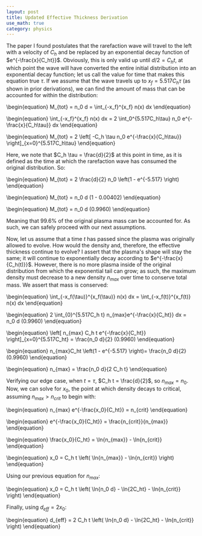 ```yaml
---
layout: post
title: Updated Effective Thickness Derivation
use_math: true
category: physics
---
```


The paper I found postulates that the rarefaction wave will travel to the left with a velocity of $C_h$ and be replaced by an exponential decay function of $e^{-\frac{x}{C_ht}}$.  Obviously, this is only valid up until $d/2 = C_ht$, at which point the wave will have converted the entire initial distribution into an exponential decay function; let us call the value for time that makes this equation true $\tau$.  If we assume that the wave travels up to $x_f = 5.517C_h\tau$ (as shown in prior derivations), we can find the amount of mass that can be accounted for within the distribution:

\begin{equation}
M_{tot} = n_0 d = \int_{-x_f}^{x_f} n(x) dx
\end{equation}

\begin{equation}
\int_{-x_f}^{x_f} n(x) dx = 2 \int_0^{5.517C_h\tau} n_0 e^{-\frac{x}{C_h\tau}} dx
\end{equation}

\begin{equation}
M_{tot} = 2 \left[ -C_h \tau n_0 e^{-\frac{x}{C_h\tau}} \right]_{x=0}^{5.517C_h\tau}
\end{equation}

Here, we note that $C_h \tau = \frac{d}{2}$ at this point in time, as it is defined as the time at which the rarefaction wave has consumed the original distribution.  So:

\begin{equation}
M_{tot} = 2 \frac{d}{2} n_0 \left(1 -  e^{-5.517} \right)
\end{equation}

\begin{equation}
M_{tot} = n_0 d (1 - 0.00402)
\end{equation}

\begin{equation}
M_{tot} = n_0 d (0.9960)
\end{equation}

Meaning that 99.6\% of the original plasma mass can be accounted for.  As such, we can safely proceed with our next assumptions.

Now, let us assume that a time $t$ has passed since the plasma was originally allowed to evolve.  How would the density and, therefore, the effective thickness continue to evolve?  I assert that the plasma's shape will stay the same; it will continue to exponentially decay according to $e^{-\frac{x}{C_h(t)}}$.  However, there is no more plasma inside of the original distribution from which the exponential tail can grow; as such, the maximum density must decrease to a new density $n_{max}$ over time to conserve total mass.  We assert that mass is conserved:

\begin{equation}
\int_{-x_f(\tau)}^{x_f(\tau)} n(x) dx = \int_{-x_f(t)}^{x_f(t)} n(x) dx
\end{equation}

\begin{equation}
2 \int_{0}^{5.517C_h t} n_{max}e^{-\frac{x}{C_ht}} dx = n_0 d (0.9960)
\end{equation}

\begin{equation}
\left[ n_{max} C_h t e^{-\frac{x}{C_ht}} \right]_{x=0}^{5.517C_ht} = \frac{n_0 d}{2} (0.9960)
\end{equation}

\begin{equation}
n_{max}C_ht \left(1 - e^{-5.517} \right)= \frac{n_0 d}{2} (0.9960)
\end{equation}

\begin{equation}
n_{max} = \frac{n_0 d}{2 C_h t}
\end{equation}

Verifying our edge case, when $t = \tau$, $C_h t = \frac{d}{2}$, so $n_{max} = n_0$.  Now, we can solve for $x_0$, the point at which density decays to critical, assuming $n_{max} > n_{crit}$ to begin with:

\begin{equation}
n_{max} e^{-\frac{x_0}{C_ht}} = n_{crit} 
\end{equation}

\begin{equation}
e^{-\frac{x_0}{C_ht}} = \frac{n_{crit}}{n_{max}} 
\end{equation}

\begin{equation}
\frac{x_0}{C_ht} = \ln{n_{max}} - \ln{n_{crit}}
\end{equation}

\begin{equation}
x_0 = C_h t \left( \ln{n_{max}} - \ln{n_{crit}} \right)
\end{equation}

Using our previous equation for $n_{max}$:

\begin{equation}
x_0 = C_h t \left( \ln{n_0 d} -  \ln{2C_ht} - \ln{n_{crit}} \right)
\end{equation}

Finally, using $d_{eff} = 2x_0$:

\begin{equation}
d_{eff} = 2 C_h t \left( \ln{n_0 d} -  \ln{2C_ht} - \ln{n_{crit}} \right)
\end{equation}
